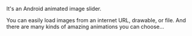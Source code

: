 It's an Android animated image slider.

You can easily load images from an internet URL, drawable, or file. And there are many kinds of amazing animations you can choose...

